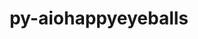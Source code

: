 ---
title: "py-aiohappyeyeballs"
layout: cache
categories: [package, develop]
meta: {"compilers": ["none"], "num_specs": 28, "num_specs_by_stack": {"e4s": 6, "e4s-oneapi": 4, "ml-darwin-aarch64-mps": 6, "ml-linux-aarch64-cpu": 6, "ml-linux-aarch64-cuda": 6, "ml-linux-x86_64-cpu": 6, "ml-linux-x86_64-cuda": 6, "root": 28}, "oss": ["sequoia", "ubuntu22.04", "ubuntu24.04"], "platforms": ["darwin", "linux"], "stacks": ["e4s", "e4s-oneapi", "ml-darwin-aarch64-mps", "ml-linux-aarch64-cpu", "ml-linux-aarch64-cuda", "ml-linux-x86_64-cpu", "ml-linux-x86_64-cuda", "root"], "targets": ["aarch64", "x86_64_v3"], "versions": ["2.6.1"]}
spec_details: [{"compiler": "none", "hash": "2zrz5sikifheja3syp732gwkragazp3w", "os": "sequoia", "platform": "darwin", "size": "-", "stacks": ["ml-darwin-aarch64-mps", "root"], "target": "aarch64", "variants": ["build_system=python_pip"], "versions": ["2.6.1"]}, {"compiler": "none", "hash": "34lqtgnmcwtuvazjarl3ixnvaa2zfgzm", "os": "ubuntu24.04", "platform": "linux", "size": "-", "stacks": ["ml-linux-x86_64-cpu", "ml-linux-x86_64-cuda", "root"], "target": "x86_64_v3", "variants": ["build_system=python_pip"], "versions": ["2.6.1"]}, {"compiler": "none", "hash": "4y64sqjxqa3ztrsxbjdnap6s2w5eip6u", "os": "sequoia", "platform": "darwin", "size": "-", "stacks": ["ml-darwin-aarch64-mps", "root"], "target": "aarch64", "variants": ["build_system=python_pip"], "versions": ["2.6.1"]}, {"compiler": "none", "hash": "6tadwikz6gci6xidgdznvj2ux7hccl4r", "os": "ubuntu22.04", "platform": "linux", "size": "-", "stacks": ["e4s-oneapi", "root"], "target": "x86_64_v3", "variants": ["build_system=python_pip"], "versions": ["2.6.1"]}, {"compiler": "none", "hash": "6vgpvybx4zxu7zuprltrfpfn7nbbo7lm", "os": "ubuntu24.04", "platform": "linux", "size": "-", "stacks": ["ml-linux-aarch64-cpu", "ml-linux-aarch64-cuda", "root"], "target": "aarch64", "variants": ["build_system=python_pip"], "versions": ["2.6.1"]}, {"compiler": "none", "hash": "77sapjqk2ogfforiiebzs2inzr3uac7a", "os": "sequoia", "platform": "darwin", "size": "-", "stacks": ["ml-darwin-aarch64-mps", "root"], "target": "aarch64", "variants": ["build_system=python_pip"], "versions": ["2.6.1"]}, {"compiler": "none", "hash": "a7cnnjgrualgsbl3gme3kw64dprttobn", "os": "ubuntu22.04", "platform": "linux", "size": "-", "stacks": ["e4s-oneapi", "root"], "target": "x86_64_v3", "variants": ["build_system=python_pip"], "versions": ["2.6.1"]}, {"compiler": "none", "hash": "adcvkrglrg6fsti5ac56ytsswdqr37by", "os": "ubuntu22.04", "platform": "linux", "size": "-", "stacks": ["e4s", "root"], "target": "x86_64_v3", "variants": ["build_system=python_pip"], "versions": ["2.6.1"]}, {"compiler": "none", "hash": "axmn6us7lp5z23yiugxse63djdizihxs", "os": "ubuntu24.04", "platform": "linux", "size": "-", "stacks": ["ml-linux-aarch64-cpu", "ml-linux-aarch64-cuda", "root"], "target": "aarch64", "variants": ["build_system=python_pip"], "versions": ["2.6.1"]}, {"compiler": "none", "hash": "b3jeuj5dimlnurpmpal3szzs3li2sqwx", "os": "ubuntu24.04", "platform": "linux", "size": "-", "stacks": ["ml-linux-aarch64-cpu", "ml-linux-aarch64-cuda", "root"], "target": "aarch64", "variants": ["build_system=python_pip"], "versions": ["2.6.1"]}, {"compiler": "none", "hash": "cytpgukui5kjygmuasqeyzufc3qge2db", "os": "ubuntu24.04", "platform": "linux", "size": "-", "stacks": ["ml-linux-x86_64-cpu", "ml-linux-x86_64-cuda", "root"], "target": "x86_64_v3", "variants": ["build_system=python_pip"], "versions": ["2.6.1"]}, {"compiler": "none", "hash": "dbwlnml2twq23vky3iepfvramaqe3x6p", "os": "sequoia", "platform": "darwin", "size": "-", "stacks": ["ml-darwin-aarch64-mps", "root"], "target": "aarch64", "variants": ["build_system=python_pip"], "versions": ["2.6.1"]}, {"compiler": "none", "hash": "dcu5sflvf3poaqsy57dynzi44dbf7f37", "os": "ubuntu22.04", "platform": "linux", "size": "-", "stacks": ["e4s-oneapi", "root"], "target": "x86_64_v3", "variants": ["build_system=python_pip"], "versions": ["2.6.1"]}, {"compiler": "none", "hash": "eummhbqmg33gsop4syodf7ckwmhhleau", "os": "ubuntu24.04", "platform": "linux", "size": "-", "stacks": ["ml-linux-x86_64-cpu", "ml-linux-x86_64-cuda", "root"], "target": "x86_64_v3", "variants": ["build_system=python_pip"], "versions": ["2.6.1"]}, {"compiler": "none", "hash": "evnsao2swsxwoaz6vsbat24rw2tekplx", "os": "ubuntu24.04", "platform": "linux", "size": "-", "stacks": ["ml-linux-x86_64-cpu", "ml-linux-x86_64-cuda", "root"], "target": "x86_64_v3", "variants": ["build_system=python_pip"], "versions": ["2.6.1"]}, {"compiler": "none", "hash": "f7nnrjax3uatydm7ihyqxmgcrzi5kzva", "os": "ubuntu22.04", "platform": "linux", "size": "-", "stacks": ["e4s", "root"], "target": "x86_64_v3", "variants": ["build_system=python_pip"], "versions": ["2.6.1"]}, {"compiler": "none", "hash": "fnj6ltahjarbvcpkb4bp2zmsbjv3xn3a", "os": "ubuntu24.04", "platform": "linux", "size": "-", "stacks": ["ml-linux-aarch64-cpu", "ml-linux-aarch64-cuda", "root"], "target": "aarch64", "variants": ["build_system=python_pip"], "versions": ["2.6.1"]}, {"compiler": "none", "hash": "icdasypym4ynwktlak7luoyxghrz4iq7", "os": "ubuntu24.04", "platform": "linux", "size": "-", "stacks": ["ml-linux-x86_64-cpu", "ml-linux-x86_64-cuda", "root"], "target": "x86_64_v3", "variants": ["build_system=python_pip"], "versions": ["2.6.1"]}, {"compiler": "none", "hash": "iyzmsi45lecpvupmrddd5y2j56jfaads", "os": "ubuntu22.04", "platform": "linux", "size": "-", "stacks": ["e4s", "root"], "target": "x86_64_v3", "variants": ["build_system=python_pip"], "versions": ["2.6.1"]}, {"compiler": "none", "hash": "j2wd6n3fznvng4x57e5fxgxlh6hzk474", "os": "ubuntu22.04", "platform": "linux", "size": "-", "stacks": ["e4s-oneapi", "root"], "target": "x86_64_v3", "variants": ["build_system=python_pip"], "versions": ["2.6.1"]}, {"compiler": "none", "hash": "ldbogkp6zfllucon5ahekpp3caynekla", "os": "sequoia", "platform": "darwin", "size": "-", "stacks": ["ml-darwin-aarch64-mps", "root"], "target": "aarch64", "variants": ["build_system=python_pip"], "versions": ["2.6.1"]}, {"compiler": "none", "hash": "momnbzddmwn2ap7u5wpdmncwatrzikgw", "os": "ubuntu22.04", "platform": "linux", "size": "-", "stacks": ["e4s", "root"], "target": "x86_64_v3", "variants": ["build_system=python_pip"], "versions": ["2.6.1"]}, {"compiler": "none", "hash": "nrp4get22llrebiy7kmr2nvg5f6sats3", "os": "sequoia", "platform": "darwin", "size": "-", "stacks": ["ml-darwin-aarch64-mps", "root"], "target": "aarch64", "variants": ["build_system=python_pip"], "versions": ["2.6.1"]}, {"compiler": "none", "hash": "rauhay24uodgjonyemohyhf5ijwrgefc", "os": "ubuntu24.04", "platform": "linux", "size": "-", "stacks": ["ml-linux-aarch64-cpu", "ml-linux-aarch64-cuda", "root"], "target": "aarch64", "variants": ["build_system=python_pip"], "versions": ["2.6.1"]}, {"compiler": "none", "hash": "tvnderfist6cwiyf5zwpcb4k3c6zlh4e", "os": "ubuntu22.04", "platform": "linux", "size": "-", "stacks": ["e4s", "root"], "target": "x86_64_v3", "variants": ["build_system=python_pip"], "versions": ["2.6.1"]}, {"compiler": "none", "hash": "ygrgrusef6ux76actqkjxpw245d3pnyo", "os": "ubuntu22.04", "platform": "linux", "size": "-", "stacks": ["e4s", "root"], "target": "x86_64_v3", "variants": ["build_system=python_pip"], "versions": ["2.6.1"]}, {"compiler": "none", "hash": "yo4zoupat4s42wnysg6npkwhxex5cwjt", "os": "ubuntu24.04", "platform": "linux", "size": "-", "stacks": ["ml-linux-aarch64-cpu", "ml-linux-aarch64-cuda", "root"], "target": "aarch64", "variants": ["build_system=python_pip"], "versions": ["2.6.1"]}, {"compiler": "none", "hash": "ywpxfweuhgu2s6rfnl7bj7lcznwishhg", "os": "ubuntu24.04", "platform": "linux", "size": "-", "stacks": ["ml-linux-x86_64-cpu", "ml-linux-x86_64-cuda", "root"], "target": "x86_64_v3", "variants": ["build_system=python_pip"], "versions": ["2.6.1"]}]
---